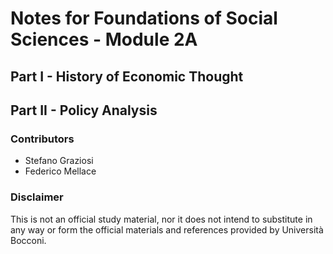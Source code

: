 # Notes for Foundations of Social Sciences - Module 2A
## Part I - History of Economic Thought
## Part II - Policy Analysis

### Contributors
- Stefano Graziosi
- Federico Mellace

### Disclaimer

This is not an official study material, nor it does not intend to substitute in any way or form the official materials and references provided by Università Bocconi.
